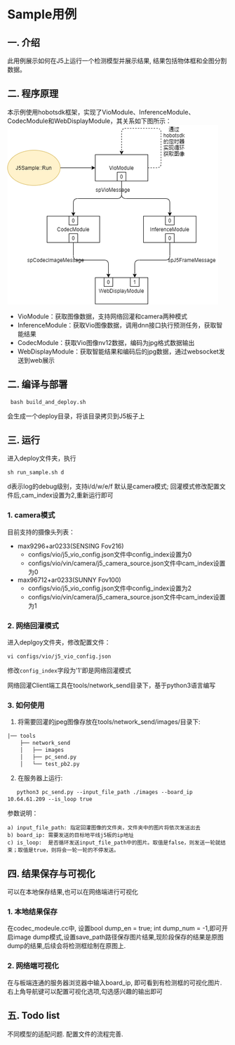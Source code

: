 # Sample用例

## 一. 介绍
此用例展示如何在J5上运行一个检测模型并展示结果, 结果包括物体框和全图分割数据。

## 二. 程序原理
本示例使用hobotsdk框架，实现了VioModule、InferenceModule、CodecModule和WebDisplayModule，其关系如下图所示：
![J5Sample](configs/data/J5Sample.png)
- VioModule：获取图像数据，支持网络回灌和camera两种模式
- InferenceModule：获取Vio图像数据，调用dnn接口执行预测任务，获取智能结果
- CodecModule：获取Vio图像nv12数据，编码为jpg格式数据输出
- WebDisplayModule：获取智能结果和编码后的jpg数据，通过websocket发送到web展示

## 二. 编译与部署
 ```
  bash build_and_deploy.sh
 ```
会生成一个deploy目录，将该目录拷贝到J5板子上


## 三. 运行
进入deploy文件夹，执行
```
sh run_sample.sh d
```
d表示log的debug级别，支持i/d/w/e/f
默认是camera模式; 回灌模式修改配置文件后,cam_index设置为2,重新运行即可

### 1. camera模式
目前支持的摄像头列表：
- max9296+ar0233(SENSING Fov216)
  - configs/vio/j5_vio_config.json文件中config_index设置为0
  - configs/vio/vin/camera/j5_camera_source.json文件中cam_index设置为0
- max96712+ar0233(SUNNY Fov100)
  - configs/vio/j5_vio_config.json文件中config_index设置为2
  - configs/vio/vin/camera/j5_camera_source.json文件中cam_index设置为1


### 2. 网络回灌模式
进入deplgoy文件夹，修改配置文件：
```
vi configs/vio/j5_vio_config.json
```
修改`config_index`字段为'1'即是网络回灌模式

网络回灌Client端工具在tools/network_send目录下，基于python3语言编写

### 3. 如何使用
1) 将需要回灌的jpeg图像存放在tools/network_send/images/目录下:
```
|── tools
    ├── network_send
    │   ├── images
    │   ├── pc_send.py
    │   └── test_pb2.py
```
2) 在服务器上运行:
```
   python3 pc_send.py --input_file_path ./images --board_ip 10.64.61.209 --is_loop true
```
参数说明：
```
a) input_file_path: 指定回灌图像的文件夹，文件夹中的图片将依次发送出去
b) board_ip: 需要发送的目标地平线j5板的ip地址
c) is_loop:  是否循环发送input_file_path中的图片。取值是false，则发送一轮就结束；取值是true，则将会一轮一轮的不停发送。

```
## 四. 结果保存与可视化
可以在本地保存结果,也可以在网络端进行可视化

### 1. 本地结果保存
在codec_modeule.cc中, 设置bool dump_en = true; int dump_num = -1,即可开启image dump模式,设置save_path路径保存图片结果,现阶段保存的结果是原图dump的结果,后续会将检测框绘制在原图上.

### 2. 网络端可视化
在与板端连通的服务器浏览器中输入board_ip, 即可看到有检测框的可视化图片. 右上角导航键可以配置可视化选项,勾选感兴趣的输出即可

## 五. Todo list

不同模型的适配问题.
配置文件的流程完善.